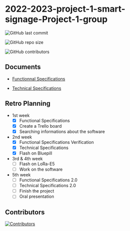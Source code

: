 # 2022-2023-project-1-smart-signage-Project-1-group

![GitHub last commit](https://img.shields.io/github/last-commit/algosup/2022-2023-project-1-smart-signage-Project-1-group)

![GitHub repo size](https://img.shields.io/github/repo-size/algosup/2022-2023-project-1-smart-signage-Project-1-group)

![GitHub contributors](https://img.shields.io/github/contributors/algosup/2022-2023-project-1-smart-signage-Project-1-group)

## Documents

- [Functionnal Specifications](https://github.com/algosup/2022-2023-project-1-smart-signage-Project-1-group/blob/main/documents/Functional_Specifications.md)

- [Technical Specifications](https://github.com/algosup/2022-2023-project-1-smart-signage-Project-1-group/blob/main/documents/Technical_Specifications.md)

## Retro Planning

- 1st week
  - [x] Functional Specifications
  - [x] Create a Trello board
  - [x] Searching informations about the software
- 2nd week
  - [x] Functional Specifications Verification
  - [x] Technical Specifications
  - [x] Flash on Bluepill
- 3rd & 4th week
  - [ ] Flash on LoRa-E5
  - [ ] Work on the software
- 5th week
  - [ ] Functional Specifications 2.0
  - [ ] Technical Specifications 2.0
  - [ ] Finish the project
  - [ ] Oral presentation

## Contributors

[![Contributors](https://contrib.rocks/image?repo=algosup/2022-2023-project-1-smart-signage-Project-1-group)](https://github.com/algosup/2022-2023-project-1-smart-signage-Project-1-group/graphs/contributors)
